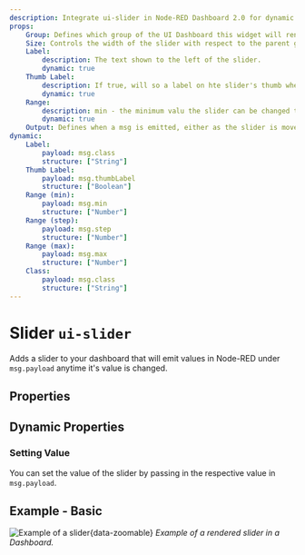 ```yaml
---
description: Integrate ui-slider in Node-RED Dashboard 2.0 for dynamic value input through a simple sliding mechanism.
props:
    Group: Defines which group of the UI Dashboard this widget will render in.
    Size: Controls the width of the slider with respect to the parent group. Maximum value is the width of the group.
    Label:
        description: The text shown to the left of the slider.
        dynamic: true
    Thumb Label:
        description: If true, will so a label on hte slider's thumb when moved/focussed.
        dynamic: true
    Range:
        description: min - the minimum valu the slider can be changed to; max - the maximum value the slider can be changed to; step - the increment/decrement value when the slider is moved.
        dynamic: true
    Output: Defines when a msg is emitted, either as the slider is moved, or as the slider is released.
dynamic:
    Label:
        payload: msg.class
        structure: ["String"]
    Thumb Label:
        payload: msg.thumbLabel
        structure: ["Boolean"]
    Range (min):
        payload: msg.min
        structure: ["Number"]
    Range (step):
        payload: msg.step
        structure: ["Number"]
    Range (max):
        payload: msg.max
        structure: ["Number"]
    Class:
        payload: msg.class
        structure: ["String"]
---
```


<script setup>
</script>

# Slider `ui-slider`

Adds a slider to your dashboard that will emit values in Node-RED under `msg.payload` anytime it's value is changed.

## Properties

<PropsTable/>

## Dynamic Properties

<DynamicPropsTable/>

### Setting Value

You can set the value of the slider by passing in the respective value in `msg.payload`.

## Example - Basic

![Example of a slider](/images/node-examples/ui-slider.png "Example of a slider"){data-zoomable}
*Example of a rendered slider in a Dashboard.*
